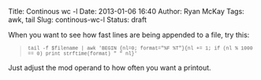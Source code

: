 Title: Continous wc -l
Date: 2013-01-06 16:40
Author: Ryan McKay
Tags: awk, tail
Slug: continous-wc-l
Status: draft

When you want to see how fast lines are being appended to a file, try this:  

> </p>
>
> <span style="font-family: Courier New, Courier, monospace; font-size: x-small;">tail -f \$filename \| awk '</span><span style="font-family: Courier New, Courier, monospace; font-size: x-small;">BEGIN {nl=0; format="%F %T"}</span><span style="font-family: Courier New, Courier, monospace; font-size: x-small;">{nl += 1; if (nl % 1000 == 0) print strftime(format) " " nl}'</span>

</p>

Just adjust the mod operand to how often you want a printout.
